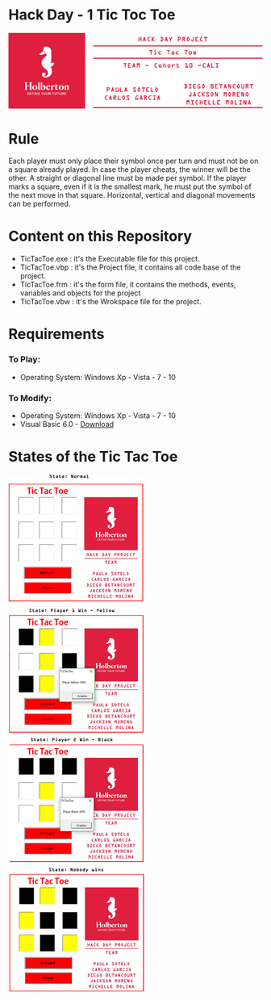 # Hack Day - 1 Tic Toc Toe
![](Top.jpg)


# Rule

Each player must only place their symbol once per turn and must not be on a square already played. In case the player cheats, the winner will be the other. A straight or diagonal line must be made per symbol. If the player marks a square, even if it is the smallest mark, he must put the symbol of the next move in that square. Horizontal, vertical and diagonal movements can be performed.


# Content on this Repository
- TicTacToe.exe : it's the Executable file for this project.
- TicTacToe.vbp : it's the Project file, it contains all code base of the project.
- TicTacToe.frm : it's the form file, it contains the methods, events, variables and objects for the project
- TicTacToe.vbw : it's the Wrokspace file for the project.

# Requirements
### To Play:

- Operating System: Windows Xp - Vista - 7 - 10

### To Modify:

- Operating System: Windows Xp - Vista - 7 - 10
- Visual Basic 6.0 - [Download](http://www.mediafire.com/file/xjkcz4q9mf2yv4x/Visual_Basic_6.0.rar/file)

  
# States of the Tic Tac Toe
![](states.jpg)